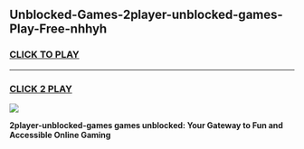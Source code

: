
## Unblocked-Games-2player-unblocked-games-Play-Free-nhhyh
<h3>
<a href="https://premium76.site?title=2player-unblocked-games&ref=15A">CLICK TO PLAY</a></h3>
<hr>

<h3>
<a href="https://premium76.site?title=2player-unblocked-games&ref=15A">CLICK 2 PLAY</a>
  
</h3>

<a href="https://premium76.site?title=2player-unblocked-games&ref=15A"><img src="https://clearcache.store/games.png"></a>


**2player-unblocked-games games unblocked: Your Gateway to Fun and Accessible Online Gaming**
